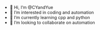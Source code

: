 - 👋 Hi, I’m @CYandYue
- 👀 I’m interested in coding and automation
- 🌱 I’m currently learning cpp and python
- 💞️ I’m looking to collaborate on automation

<!---
CYandYue/CYandYue is a ✨ special ✨ repository because its `README.md` (this file) appears on your GitHub profile.
You can click the Preview link to take a look at your changes.
--->
